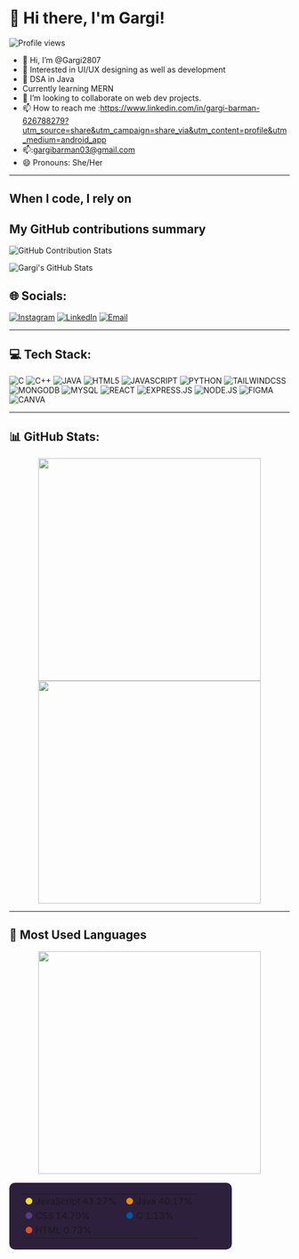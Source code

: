 # 👋 Hi there, I'm Gargi!

![Profile views](https://komarev.com/ghpvc/?username=Gargi2807&color=blue)
- 👋 Hi, I’m @Gargi2807
- 👀 Interested in UI/UX designing as well as development
- 🌱 DSA in Java
- Currently learning MERN
- 💞️ I’m looking to collaborate on web dev projects.
- 📫 How to reach me :https://www.linkedin.com/in/gargi-barman-626788279?utm_source=share&utm_campaign=share_via&utm_content=profile&utm_medium=android_app
- 📫:gargibarman03@gmail.com
- 😄 Pronouns: She/Her
---

## When I code, I rely on


## My GitHub contributions summary

![GitHub Contribution Stats](https://github-readme-streak-stats.herokuapp.com/?user=Gargi2807)

![Gargi's GitHub Stats](https://github-readme-stats.vercel.app/api?username=Gargi2807&show_icons=true&hide_title=true)
## 🌐 Socials:

[![Instagram](https://img.shields.io/badge/Instagram-E4405F?style=for-the-badge&logo=instagram&logoColor=white)](https://instagram.com/_gargi_0710)
[![LinkedIn](https://img.shields.io/badge/LinkedIn-0077B5?style=for-the-badge&logo=linkedin&logoColor=white)](https://www.linkedin.com/in/gargi-barman-626788279/)
[![Email](https://img.shields.io/badge/Email-D14836?style=for-the-badge&logo=gmail&logoColor=white)](mailto:gargibarman03@gmail.com)

---

## 💻 Tech Stack:

![C](https://img.shields.io/badge/C-00599C?style=for-the-badge&logo=c&logoColor=white)
![C++](https://img.shields.io/badge/C++-00599C?style=for-the-badge&logo=cplusplus&logoColor=white)
![JAVA](https://img.shields.io/badge/JAVA-ED8B00?style=for-the-badge&logo=java&logoColor=white)
![HTML5](https://img.shields.io/badge/HTML5-E34F26?style=for-the-badge&logo=html5&logoColor=white)
![JAVASCRIPT](https://img.shields.io/badge/JAVASCRIPT-F7DF1E?style=for-the-badge&logo=javascript&logoColor=black)
![PYTHON](https://img.shields.io/badge/PYTHON-3776AB?style=for-the-badge&logo=python&logoColor=white)
![TAILWINDCSS](https://img.shields.io/badge/TAILWINDCSS-06B6D4?style=for-the-badge&logo=tailwindcss&logoColor=white)
![MONGODB](https://img.shields.io/badge/MONGODB-4EA94B?style=for-the-badge&logo=mongodb&logoColor=white)
![MYSQL](https://img.shields.io/badge/MYSQL-4479A1?style=for-the-badge&logo=mysql&logoColor=white)
![REACT](https://img.shields.io/badge/REACT-20232A?style=for-the-badge&logo=react&logoColor=61DAFB)
![EXPRESS.JS](https://img.shields.io/badge/EXPRESS.JS-404D59?style=for-the-badge)
![NODE.JS](https://img.shields.io/badge/NODE.JS-339933?style=for-the-badge&logo=node.js&logoColor=white)
![FIGMA](https://img.shields.io/badge/FIGMA-F24E1E?style=for-the-badge&logo=figma&logoColor=white)
![CANVA](https://img.shields.io/badge/CANVA-00C4CC?style=for-the-badge&logo=canva&logoColor=white)

---

## 📊 GitHub Stats:

<p align="center">
  <img src="https://github-readme-stats.vercel.app/api?username=Gargi2807&show_icons=true&theme=react&border_radius=10" width="400" />
  <img src="https://github-readme-streak-stats.herokuapp.com/?user=Gargi2807&theme=react&border_radius=10" width="400" />
</p>

---

## 🎨 Most Used Languages

<p align="center">
  <img src="https://github-readme-stats.vercel.app/api/top-langs/?username=Gargi2807&layout=compact&theme=react&border_radius=10" width="400" />
</p>

<table align="center" style="background:#2d203d; border-radius: 10px; padding: 20px; width: 400px;">
  <tr>
    <td><span style="color:#f7df1e;">●</span> JavaScript 43.27%</td>
    <td><span style="color:#ed8b00;">●</span> Java 40.17%</td>
  </tr>
  <tr>
    <td><span style="color:#563d7c;">●</span> CSS 14.70%</td>
    <td><span style="color:#00599c;">●</span> C 1.13%</td>
  </tr>
  <tr>
    <td><span style="color:#e34f26;">●</span> HTML 0.73%</td>
    <td></td>
  </tr>
</table>

